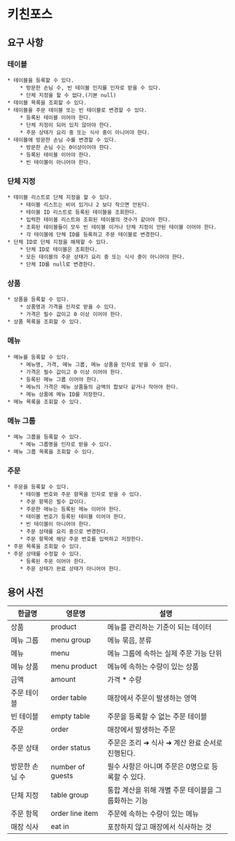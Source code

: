 # 키친포스

## 요구 사항
### 테이블
    * 테이블을 등록할 수 있다.
        * 방문한 손님 수, 빈 테이블 인지를 인자로 받을 수 있다.
        * 단체 지정을 할 수 없다.(기본 null)
    * 테이블 목록을 조회할 수 있다.
    * 테이블을 주문 테이블 또는 빈 테이블로 변경할 수 있다.
        * 등록된 테이블 이어야 한다.
        * 단체 지정이 되어 있지 않아야 한다.
        * 주문 상태가 요리 중 또는 식사 중이 아니어야 한다.
    * 테이블에 방문한 손님 수를 변경할 수 있다.
        * 방문한 손님 수는 0이상이어야 한다.
        * 등록된 테이블 이어야 한다.
        * 빈 테이블이 아니어야 한다.
        
### 단체 지정
    * 테이블 리스트로 단체 지정을 할 수 있다.
        * 테이블 리스트는 비어 있거나 2 보다 작으면 안된다.
        * 테이블 ID 리스트로 등록된 테이블을 조회한다.
        * 입력한 테이블 리스트와 조회된 테이블의 갯수가 같아야 한다.
        * 조회된 테이블들이 모두 빈 테이블 이거나 단체 지정이 안된 테이블 이어야 한다.
        * 각 테이블에 단체 ID를 등록하고 주문 테이블로 변경한다.
    * 단체 ID로 단체 지정을 해제할 수 있다.
        * 단체 ID로 테이블은 조회한다.
        * 모든 테이블의 주문 상태가 요리 중 또는 식사 중이 아니어야 한다.
        * 단체 ID를 null로 변경한다.
        
### 상품
    * 상품을 등록할 수 있다.
        * 상품명과 가격을 인자로 받을 수 있다.
        * 가격은 필수 값이고 0 이상 이어야 한다.
    * 상품 목록을 조회할 수 있다.
    
### 메뉴
    * 메뉴를 등록할 수 있다.
        * 메뉴명, 가격, 메뉴 그룹, 메뉴 상품을 인자로 받을 수 있다.
        * 가격은 필수 값이고 0 이상 이어야 한다.
        * 등록된 메뉴 그룹 이어야 한다.
        * 메뉴의 가격은 메뉴 상품들의 금액의 합보다 같거나 작아야 한다.
        * 메뉴 상품에 메뉴 ID를 저장한다.
    * 메뉴 목록을 조회할 수 있다.
    
### 메뉴 그룹
    * 메뉴 그룹을 등록할 수 있다.
        * 메뉴 그룹명을 인자로 받을 수 있다.
    * 메뉴 그룹 목록을 조회할 수 있다.
    
### 주문
    * 주문을 등록할 수 있다.
        * 테이블 번호와 주문 항목을 인자로 받을 수 있다.
        * 주문 항목은 필수 값이다.
        * 주문한 메뉴는 등록된 메뉴 이어야 한다.
        * 테이블 번호가 등록된 테이블 이어야 한다.
        * 빈 테이블이 아니어야 한다.
        * 주문 상태를 요리 중으로 변경한다.
        * 주문 항목에 해당 주문 번호를 입력하고 저장한다.
    * 주문 목록을 조회할 수 있다.
    * 주문 상태를 수정할 수 있다.
        * 등록된 주문 이어야 한다.
        * 주문 상태가 완료 상태가 아니어야 한다.

## 용어 사전

| 한글명 | 영문명 | 설명 |
| --- | --- | --- |
| 상품 | product | 메뉴를 관리하는 기준이 되는 데이터 |
| 메뉴 그룹 | menu group | 메뉴 묶음, 분류 |
| 메뉴 | menu | 메뉴 그룹에 속하는 실제 주문 가능 단위 |
| 메뉴 상품 | menu product | 메뉴에 속하는 수량이 있는 상품 |
| 금액 | amount | 가격 * 수량 |
| 주문 테이블 | order table | 매장에서 주문이 발생하는 영역 |
| 빈 테이블 | empty table | 주문을 등록할 수 없는 주문 테이블 |
| 주문 | order | 매장에서 발생하는 주문 |
| 주문 상태 | order status | 주문은 조리 ➜ 식사 ➜ 계산 완료 순서로 진행된다. |
| 방문한 손님 수 | number of guests | 필수 사항은 아니며 주문은 0명으로 등록할 수 있다. |
| 단체 지정 | table group | 통합 계산을 위해 개별 주문 테이블을 그룹화하는 기능 |
| 주문 항목 | order line item | 주문에 속하는 수량이 있는 메뉴 |
| 매장 식사 | eat in | 포장하지 않고 매장에서 식사하는 것 |
